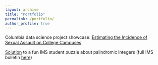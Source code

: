 ```yaml
---
layout: archive
title: "Portfolio"
permalink: /portfolio/
author_profile: true
---
```


Columbia data science project showcase: [Estimating the Incidence of Sexual Assault on College Campuses](https://www.youtube.com/watch?v=loeR0OUvBYY&t=6s)

[Solution](https://imstat.org/2021/07/17/student-puzzle-corner-34-deadline-september-10-2021/) to a fun IMS student puzzle about palindromic integers (full IMS bulletin [here]([link](https://imstat.org/wp-content/uploads/2021/05/Bulletin50_5.pdf)))
